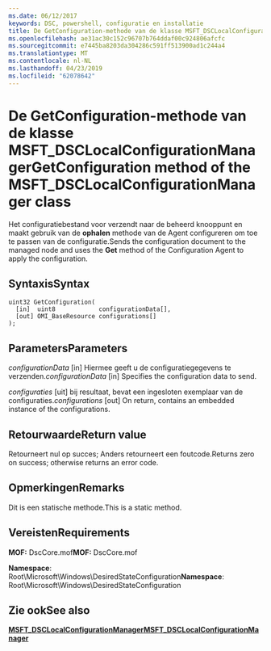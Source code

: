 ```yaml
---
ms.date: 06/12/2017
keywords: DSC, powershell, configuratie en installatie
title: De GetConfiguration-methode van de klasse MSFT_DSCLocalConfigurationManager
ms.openlocfilehash: ae31ac30c152c96707b764ddaf00c924806afcfc
ms.sourcegitcommit: e7445ba8203da304286c591ff513900ad1c244a4
ms.translationtype: MT
ms.contentlocale: nl-NL
ms.lasthandoff: 04/23/2019
ms.locfileid: "62078642"
---
```

# <a name="getconfiguration-method-of-the-msftdsclocalconfigurationmanager-class"></a><span data-ttu-id="25d4d-103">De GetConfiguration-methode van de klasse MSFT_DSCLocalConfigurationManager</span><span class="sxs-lookup"><span data-stu-id="25d4d-103">GetConfiguration method of the MSFT_DSCLocalConfigurationManager class</span></span>

<span data-ttu-id="25d4d-104">Het configuratiebestand voor verzendt naar de beheerd knooppunt en maakt gebruik van de **ophalen** methode van de Agent configureren om toe te passen van de configuratie.</span><span class="sxs-lookup"><span data-stu-id="25d4d-104">Sends the configuration document to the managed node and uses the **Get** method of the Configuration Agent to apply the configuration.</span></span>

## <a name="syntax"></a><span data-ttu-id="25d4d-105">Syntaxis</span><span class="sxs-lookup"><span data-stu-id="25d4d-105">Syntax</span></span>

```mof
uint32 GetConfiguration(
  [in]  uint8            configurationData[],
  [out] OMI_BaseResource configurations[]
);
```

## <a name="parameters"></a><span data-ttu-id="25d4d-106">Parameters</span><span class="sxs-lookup"><span data-stu-id="25d4d-106">Parameters</span></span>

<span data-ttu-id="25d4d-107">*configurationData* \[in\] Hiermee geeft u de configuratiegegevens te verzenden.</span><span class="sxs-lookup"><span data-stu-id="25d4d-107">*configurationData* \[in\] Specifies the configuration data to send.</span></span>

<span data-ttu-id="25d4d-108">*configuraties* \[uit\] bij resultaat, bevat een ingesloten exemplaar van de configuraties.</span><span class="sxs-lookup"><span data-stu-id="25d4d-108">*configurations* \[out\] On return, contains an embedded instance of the configurations.</span></span>

## <a name="return-value"></a><span data-ttu-id="25d4d-109">Retourwaarde</span><span class="sxs-lookup"><span data-stu-id="25d4d-109">Return value</span></span>

<span data-ttu-id="25d4d-110">Retourneert nul op succes; Anders retourneert een foutcode.</span><span class="sxs-lookup"><span data-stu-id="25d4d-110">Returns zero on success; otherwise returns an error code.</span></span>

## <a name="remarks"></a><span data-ttu-id="25d4d-111">Opmerkingen</span><span class="sxs-lookup"><span data-stu-id="25d4d-111">Remarks</span></span>

<span data-ttu-id="25d4d-112">Dit is een statische methode.</span><span class="sxs-lookup"><span data-stu-id="25d4d-112">This is a static method.</span></span>

## <a name="requirements"></a><span data-ttu-id="25d4d-113">Vereisten</span><span class="sxs-lookup"><span data-stu-id="25d4d-113">Requirements</span></span>

<span data-ttu-id="25d4d-114">**MOF:** DscCore.mof</span><span class="sxs-lookup"><span data-stu-id="25d4d-114">**MOF:** DscCore.mof</span></span>

<span data-ttu-id="25d4d-115">**Namespace**: Root\Microsoft\Windows\DesiredStateConfiguration</span><span class="sxs-lookup"><span data-stu-id="25d4d-115">**Namespace**: Root\Microsoft\Windows\DesiredStateConfiguration</span></span>

## <a name="see-also"></a><span data-ttu-id="25d4d-116">Zie ook</span><span class="sxs-lookup"><span data-stu-id="25d4d-116">See also</span></span>

[<span data-ttu-id="25d4d-117">**MSFT_DSCLocalConfigurationManager**</span><span class="sxs-lookup"><span data-stu-id="25d4d-117">**MSFT_DSCLocalConfigurationManager**</span></span>](msft-dsclocalconfigurationmanager.md)